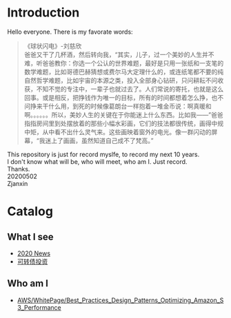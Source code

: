 # Introduction
Hello everyone. There is my favorate words:
> 《球状闪电》-刘慈欣  
> 爸爸又干了几杯酒，然后转向我，“其实，儿子，过一个美妙的人生并不难，听爸爸教你：你选一个公认的世界难题，最好是只用一张纸和一支笔的数学难题，比如哥德巴赫猜想或费尔马大定理什么的，或连纸笔都不要的纯自然哲学难题，比如宇宙的本源之类，投入全部身心钻研，只问耕耘不问收获，不知不觉的专注中，一辈子也就过去了。人们常说的寄托，也就是这么回事。或是相反，把挣钱作为唯一的目标，所有的时间都想着怎么挣，也不问挣来干什么用，到死的时候像葛朗台一样抱着一堆金币说：啊真暖和啊。。。。。。所以，美妙人生的关键在于你能迷上什么东西。比如我——”爸爸指指房间里到处摆放着的那些小幅水彩画，它们的技法都很传统，画得中规中矩，从中看不出什么灵气来。这些画映着窗外的电光。像一群闪动的屏幕，“我迷上了画画，虽然知道自己成不了梵高。”

This repository is just for record myslfe, to record my next 10 years.  
I don't know what will be, who will meet, who am I. Just record.  
Thanks.  
20200502  
Zjanxin  

# Catalog
## What I see
* [2020 News](https://zjanxin.github.io/2020_news)
* [可转债投资](https://zjanxin.github.io/investment_可转债)

## Who am I
* [AWS/WhitePage/Best_Practices_Design_Patterns_Optimizing_Amazon_S3_Performance](https://zjanxin.github.io/aws/white_page/Best_Practices_Design_Patterns_Optimizing_Amazon_S3_Performance)
